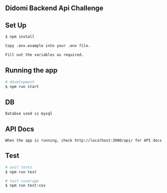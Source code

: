 ## Didomi Backend Api Challenge

## Set Up

```bash
$ npm install

Copy .env.example into your .env file.

Fill out the variables as required.
```

## Running the app

```bash
# development
$ npm run start

```

## DB
```
Databse used is mysql
```

## API Docs
```
When the app is running, check http://localhost:3000/api/ for API docs
```

## Test

```bash
# unit tests
$ npm run test

# test coverage
$ npm run test:cov
```
